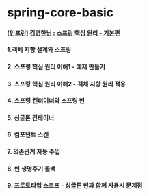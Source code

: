 # spring-core-basic
#### [인프런] [김영한님 : 스프링 핵심 원리 - 기본편](https://www.inflearn.com/course/%EC%8A%A4%ED%94%84%EB%A7%81-%ED%95%B5%EC%8B%AC-%EC%9B%90%EB%A6%AC-%EA%B8%B0%EB%B3%B8%ED%8E%B8/dashboard)



#### 1.객체 지향 설계와 스프링



#### 2. 스프링 핵심 원리 이해1 - 예제 만들기



#### 3. 스프링 핵심 원리 이해2 - 객체 지향 원리 적용



#### 4. 스프링 켄터이너와 스프링 빈



#### 5. 싱글톤 컨테이너



#### 6. 컴포넌트 스캔



#### 7. 의존관계 자동 주입



#### 8. 빈 생명주기 콜백



#### 9. 프로토타입 스코프 - 싱글톤 빈과 함께 사용시 문제점





